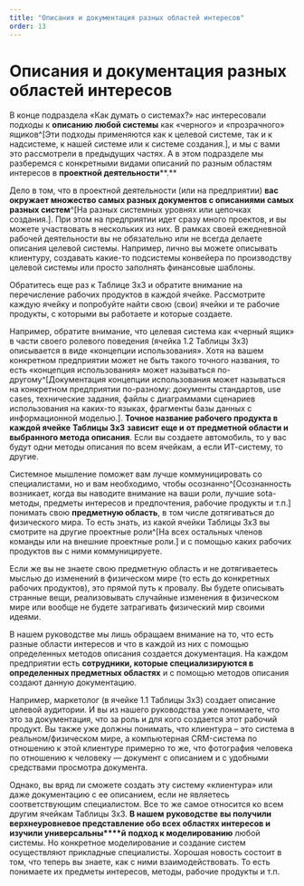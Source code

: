 ```yaml
---
title: "Описания и документация разных областей интересов"
order: 13
---
```


# Описания и документация разных областей интересов

В конце подраздела «Как думать о системах?» нас интересовали подходы к **описанию любой системы** как «черного» и «прозрачного» ящиков^[Эти подходы применяются как к целевой системе, так и к надсистеме, к нашей системе или к системе создания.], и мы с вами это рассмотрели в предыдущих частях. А в этом подразделе мы разберемся с конкретными видами описаний по разным областям интересов в **проектной деятельности****.**

Дело в том, что в проектной деятельности (или на предприятии) **вас окружа****е****т множество самых разных документов с описаниями самых разных систем**^[На разных системных уровнях или цепочках создания.]. При этом на предприятии идет сразу много проектов, и вы можете участвовать в нескольких из них. В рамках своей ежедневной рабочей деятельности вы не обязательно или не всегда делаете описания целевой системы. Например, лично вы можете описывать клиентуру, создавать какие-то подсистемы конвейера по производству целевой системы или просто заполнять финансовые шаблоны.

Обратитесь еще раз к Таблице 3х3 и обратите внимание на перечисление рабочих продуктов в каждой ячейке. Рассмотрите каждую ячейку и попробуйте найти свою (свои) ячейки и те рабочие продукты, с которыми вы работаете и которые создаете.

Например, обратите внимание, что целевая система как «черный ящик» в части своего ролевого поведения (ячейка 1.2 Таблицы 3х3) описывается в виде «концепции использования». Хотя на вашем конкретном предприятии может не быть такого точного названия, то есть «концепция использования» может называться по-другому^[Документация концепции использования может называться на конкретном предприятии по-разному: документы стандартов, use cases, технические задания, файлы с диаграммами сценариев использования на каких-то языках, фрагменты базы данных с информационной моделью.]. **Точное название рабочего продукта в каждой ячейке** **Таблицы 3х3** **зависит** **еще и** **от предметной области и выбранного метода описания**. Если вы создаете автомобиль, то у вас будут одни методы описания по всем ячейкам, а если ИТ-систему, то другие.

Системное мышление поможет вам лучше коммуницировать со специалистами, но и вам необходимо, чтобы осознанно^[Осознанность возникает, когда вы наводите внимание на ваши роли, лучшие sota-методы, предметы интересов и предпочтения, рабочие продукты и т.п.] понимать свою **предметную область**, в том числе дотягиваться до физического мира. То есть знать, из какой ячейки Таблицы 3х3 вы смотрите на другие проектные роли^[На всех остальных членов команды или на внешние проектные роли.] и с помощью каких рабочих продуктов вы с ними коммуницируете.

Если же вы не знаете свою предметную область и не дотягиваетесь мыслью до изменений в физическом мире (то есть до конкретных рабочих продуктов), это прямой путь к провалу. Вы будете описывать странные вещи, реализовывать случайные изменения в физическом мире или вообще не будете затрагивать физический мир своими идеями.

В нашем руководстве мы лишь обращаем внимание на то, что есть разные области интересов и что в каждой из них с помощью определенных методов описания создается документация. На каждом предприятии есть **сотрудники, которые специализируются в определенных предметных областях** и с помощью методов описания создают данную документацию.

Например, маркетолог (в ячейке 1.1 Таблицы 3х3) создает описание целевой аудитории. И вы из нашего руководства уже понимаете, что это за документация, что за роль и для кого создается этот рабочий продукт. Вы также уже должны понимать, что клиентура – это система в реальном/физическом мире, а компьютерная CRM-система по отношению к этой клиентуре примерно то же, что фотография человека по отношению к человеку — документ с описанием и с удобными средствами просмотра документа.

Однако, вы вряд ли сможете создать эту систему «клиентура» или даже документацию с ее описанием, если не являетесь соответствующим специалистом. Все то же самое относится ко всем другим ячейкам Таблицы 3х3. **В нашем** **руководстве** **вы получили верхнеуровневое представление обо всех областях интересов и изучили универсальны****й** **подход к моделированию** любой системы. Но конкретное моделирование и создание систем осуществляют прикладные специалисты. Хорошая новость состоит в том, что теперь вы знаете, как с ними взаимодействовать. То есть понимаете их предметы интересов, методы, рабочие продукты и т.п.